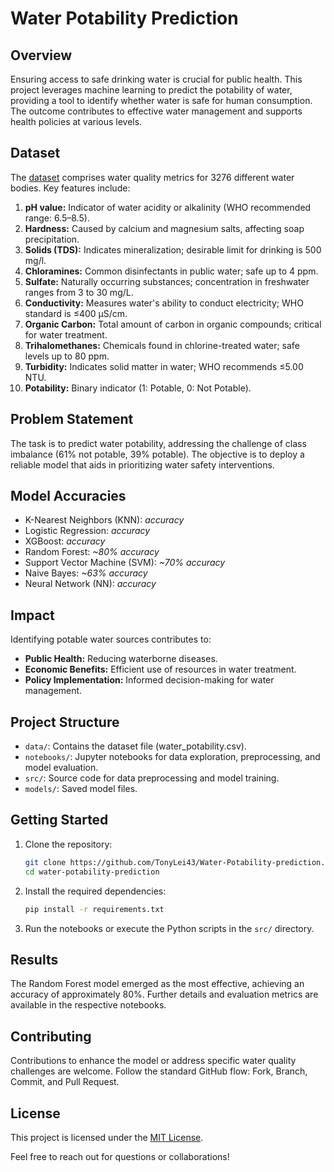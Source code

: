 
# Water Potability Prediction

## Overview

Ensuring access to safe drinking water is crucial for public health. This project leverages machine learning to predict the potability of water, providing a tool to identify whether water is safe for human consumption. The outcome contributes to effective water management and supports health policies at various levels.

## Dataset

The [dataset](https://www.kaggle.com/datasets/adityakadiwal/water-potability) comprises water quality metrics for 3276 different water bodies. Key features include:

1. **pH value:** Indicator of water acidity or alkalinity (WHO recommended range: 6.5–8.5).
2. **Hardness:** Caused by calcium and magnesium salts, affecting soap precipitation.
3. **Solids (TDS):** Indicates mineralization; desirable limit for drinking is 500 mg/l.
4. **Chloramines:** Common disinfectants in public water; safe up to 4 ppm.
5. **Sulfate:** Naturally occurring substances; concentration in freshwater ranges from 3 to 30 mg/L.
6. **Conductivity:** Measures water's ability to conduct electricity; WHO standard is ≤400 μS/cm.
7. **Organic Carbon:** Total amount of carbon in organic compounds; critical for water treatment.
8. **Trihalomethanes:** Chemicals found in chlorine-treated water; safe levels up to 80 ppm.
9. **Turbidity:** Indicates solid matter in water; WHO recommends ≤5.00 NTU.
10. **Potability:** Binary indicator (1: Potable, 0: Not Potable).

## Problem Statement

The task is to predict water potability, addressing the challenge of class imbalance (61% not potable, 39% potable). The objective is to deploy a reliable model that aids in prioritizing water safety interventions.

## Model Accuracies

- K-Nearest Neighbors (KNN): _accuracy_
- Logistic Regression: _accuracy_
- XGBoost: _accuracy_
- Random Forest: _~80% accuracy_
- Support Vector Machine (SVM): _~70% accuracy_
- Naive Bayes: _~63% accuracy_
- Neural Network (NN): _accuracy_

## Impact

Identifying potable water sources contributes to:

- **Public Health:** Reducing waterborne diseases.
- **Economic Benefits:** Efficient use of resources in water treatment.
- **Policy Implementation:** Informed decision-making for water management.

## Project Structure

- `data/`: Contains the dataset file (water_potability.csv).
- `notebooks/`: Jupyter notebooks for data exploration, preprocessing, and model evaluation.
- `src/`: Source code for data preprocessing and model training.
- `models/`: Saved model files.

## Getting Started

1. Clone the repository:

   ```bash
   git clone https://github.com/TonyLei43/Water-Potability-prediction.git
   cd water-potability-prediction
   ```

2. Install the required dependencies:

   ```bash
   pip install -r requirements.txt
   ```

3. Run the notebooks or execute the Python scripts in the `src/` directory.

## Results

The Random Forest model emerged as the most effective, achieving an accuracy of approximately 80%. Further details and evaluation metrics are available in the respective notebooks.

## Contributing

Contributions to enhance the model or address specific water quality challenges are welcome. Follow the standard GitHub flow: Fork, Branch, Commit, and Pull Request.

## License

This project is licensed under the [MIT License](LICENSE).

Feel free to reach out for questions or collaborations!
